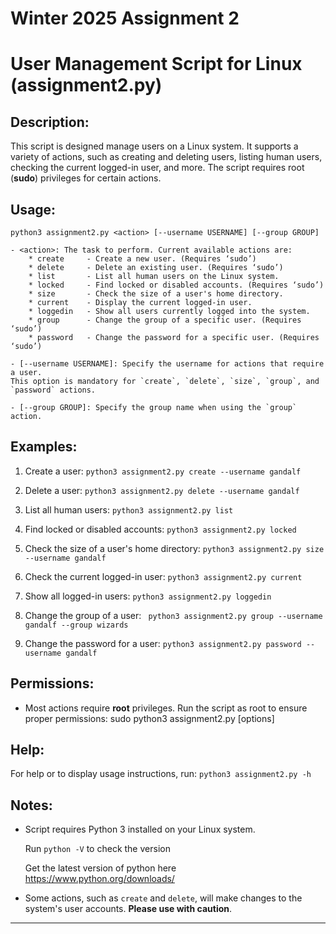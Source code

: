 # Winter 2025 Assignment 2

User Management Script for Linux (assignment2.py)
=============================================
Description:
-------------
This script is designed manage users on a Linux system. It supports a variety of actions, such as creating and deleting users, listing human users, checking the current logged-in user, and more. The script requires root (**sudo**) privileges for certain actions.

Usage:
------
    python3 assignment2.py <action> [--username USERNAME] [--group GROUP]

    - <action>: The task to perform. Current available actions are:
        * create     - Create a new user. (Requires ‘sudo’)
        * delete     - Delete an existing user. (Requires ‘sudo’)
        * list       - List all human users on the Linux system.
        * locked     - Find locked or disabled accounts. (Requires ‘sudo’)
        * size       - Check the size of a user's home directory.
        * current    - Display the current logged-in user.
        * loggedin   - Show all users currently logged into the system.
        * group      - Change the group of a specific user. (Requires ‘sudo’)
        * password   - Change the password for a specific user. (Requires ‘sudo’)

    - [--username USERNAME]: Specify the username for actions that require a user. 
    This option is mandatory for `create`, `delete`, `size`, `group`, and `password` actions.
    
    - [--group GROUP]: Specify the group name when using the `group` action.


Examples:
---------
1. Create a user:
    `python3 assignment2.py create --username gandalf`

2. Delete a user:
    `python3 assignment2.py delete --username gandalf`

3. List all human users:
    `python3 assignment2.py list`

4. Find locked or disabled accounts:
    `python3 assignment2.py locked`

5. Check the size of a user's home directory:
    `python3 assignment2.py size --username gandalf`

6. Check the current logged-in user:
    `python3 assignment2.py current`

7. Show all logged-in users:
    `python3 assignment2.py loggedin`

8. Change the group of a user:
   ` python3 assignment2.py group --username gandalf --group wizards`

9. Change the password for a user:
    `python3 assignment2.py password --username gandalf`

Permissions:
------------
- Most actions require **root** privileges. Run the script as root to ensure proper permissions:
    sudo python3 assignment2.py <action> [options]

Help:
-----
For help or to display usage instructions, run:
    `python3 assignment2.py -h`

Notes:
------
- Script requires Python 3 installed on your Linux system.

	Run `python -V` to check the version
    
    Get the latest version of python here
    <https://www.python.org/downloads/>

- Some actions, such as `create` and `delete`, will make changes to the system's user accounts. **Please use with caution**.
---

